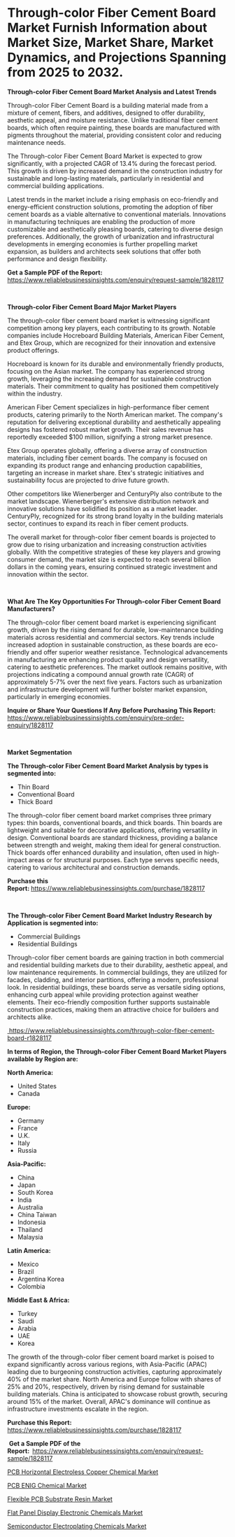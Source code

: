 <p><h1>Through-color Fiber Cement Board Market Furnish Information about Market Size, Market Share, Market Dynamics, and Projections Spanning from 2025 to 2032.</h1></p><p><strong>Through-color Fiber Cement Board Market Analysis and Latest Trends</strong></p>
<p><p>Through-color Fiber Cement Board is a building material made from a mixture of cement, fibers, and additives, designed to offer durability, aesthetic appeal, and moisture resistance. Unlike traditional fiber cement boards, which often require painting, these boards are manufactured with pigments throughout the material, providing consistent color and reducing maintenance needs.</p><p>The Through-color Fiber Cement Board Market is expected to grow significantly, with a projected CAGR of 13.4% during the forecast period. This growth is driven by increased demand in the construction industry for sustainable and long-lasting materials, particularly in residential and commercial building applications. </p><p>Latest trends in the market include a rising emphasis on eco-friendly and energy-efficient construction solutions, promoting the adoption of fiber cement boards as a viable alternative to conventional materials. Innovations in manufacturing techniques are enabling the production of more customizable and aesthetically pleasing boards, catering to diverse design preferences. Additionally, the growth of urbanization and infrastructural developments in emerging economies is further propelling market expansion, as builders and architects seek solutions that offer both performance and design flexibility.</p></p>
<p><strong>Get a Sample PDF of the Report:&nbsp;</strong> <a href="https://www.reliablebusinessinsights.com/enquiry/request-sample/1828117?utm_campaign=62&utm_medium=2&utm_source=Github&utm_content=ia&utm_term=03022025&utm_id=through-color-fiber-cement-board">https://www.reliablebusinessinsights.com/enquiry/request-sample/1828117</a></p>
<p>&nbsp;</p>
<p><strong>Through-color Fiber Cement Board Major Market Players</strong></p>
<p><p>The through-color fiber cement board market is witnessing significant competition among key players, each contributing to its growth. Notable companies include Hocreboard Building Materials, American Fiber Cement, and Etex Group, which are recognized for their innovation and extensive product offerings.</p><p>Hocreboard is known for its durable and environmentally friendly products, focusing on the Asian market. The company has experienced strong growth, leveraging the increasing demand for sustainable construction materials. Their commitment to quality has positioned them competitively within the industry.</p><p>American Fiber Cement specializes in high-performance fiber cement products, catering primarily to the North American market. The company's reputation for delivering exceptional durability and aesthetically appealing designs has fostered robust market growth. Their sales revenue has reportedly exceeded $100 million, signifying a strong market presence.</p><p>Etex Group operates globally, offering a diverse array of construction materials, including fiber cement boards. The company is focused on expanding its product range and enhancing production capabilities, targeting an increase in market share. Etex's strategic initiatives and sustainability focus are projected to drive future growth.</p><p>Other competitors like Wienerberger and CenturyPly also contribute to the market landscape. Wienerberger's extensive distribution network and innovative solutions have solidified its position as a market leader. CenturyPly, recognized for its strong brand loyalty in the building materials sector, continues to expand its reach in fiber cement products.</p><p>The overall market for through-color fiber cement boards is projected to grow due to rising urbanization and increasing construction activities globally. With the competitive strategies of these key players and growing consumer demand, the market size is expected to reach several billion dollars in the coming years, ensuring continued strategic investment and innovation within the sector.</p></p>
<p>&nbsp;</p>
<p><strong>What Are The Key Opportunities For Through-color Fiber Cement Board Manufacturers?</strong></p>
<p><p>The through-color fiber cement board market is experiencing significant growth, driven by the rising demand for durable, low-maintenance building materials across residential and commercial sectors. Key trends include increased adoption in sustainable construction, as these boards are eco-friendly and offer superior weather resistance. Technological advancements in manufacturing are enhancing product quality and design versatility, catering to aesthetic preferences. The market outlook remains positive, with projections indicating a compound annual growth rate (CAGR) of approximately 5-7% over the next five years. Factors such as urbanization and infrastructure development will further bolster market expansion, particularly in emerging economies.</p></p>
<p><strong>Inquire or Share Your Questions If Any Before Purchasing This Report:</strong> <a href="https://www.reliablebusinessinsights.com/enquiry/pre-order-enquiry/1828117?utm_campaign=62&utm_medium=2&utm_source=Github&utm_content=ia&utm_term=03022025&utm_id=through-color-fiber-cement-board">https://www.reliablebusinessinsights.com/enquiry/pre-order-enquiry/1828117</a></p>
<p>&nbsp;</p>
<p><strong>Market Segmentation</strong></p>
<p><strong>The Through-color Fiber Cement Board Market Analysis by types is segmented into:</strong></p>
<p><ul><li>Thin Board</li><li>Conventional Board</li><li>Thick Board</li></ul></p>
<p><p>The through-color fiber cement board market comprises three primary types: thin boards, conventional boards, and thick boards. Thin boards are lightweight and suitable for decorative applications, offering versatility in design. Conventional boards are standard thickness, providing a balance between strength and weight, making them ideal for general construction. Thick boards offer enhanced durability and insulation, often used in high-impact areas or for structural purposes. Each type serves specific needs, catering to various architectural and construction demands.</p></p>
<p><strong>Purchase this Report:&nbsp;</strong><a href="https://www.reliablebusinessinsights.com/purchase/1828117?utm_campaign=62&utm_medium=2&utm_source=Github&utm_content=ia&utm_term=03022025&utm_id=through-color-fiber-cement-board">https://www.reliablebusinessinsights.com/purchase/1828117</a></p>
<p>&nbsp;</p>
<p><strong>The Through-color Fiber Cement Board Market Industry Research by Application is segmented into:</strong></p>
<p><ul><li>Commercial Buildings</li><li>Residential Buildings</li></ul></p>
<p><p>Through-color fiber cement boards are gaining traction in both commercial and residential building markets due to their durability, aesthetic appeal, and low maintenance requirements. In commercial buildings, they are utilized for facades, cladding, and interior partitions, offering a modern, professional look. In residential buildings, these boards serve as versatile siding options, enhancing curb appeal while providing protection against weather elements. Their eco-friendly composition further supports sustainable construction practices, making them an attractive choice for builders and architects alike.</p></p>
<p><a href="https://www.reliablebusinessinsights.com/through-color-fiber-cement-board-r1828117?utm_campaign=62&utm_medium=2&utm_source=Github&utm_content=ia&utm_term=03022025&utm_id=through-color-fiber-cement-board">&nbsp;https://www.reliablebusinessinsights.com/through-color-fiber-cement-board-r1828117</a></p>
<p><strong>In terms of Region, the Through-color Fiber Cement Board Market Players available by Region are:</strong></p>
<p>
    <p> <strong> North America: </strong>
        <ul>
            <li>United States</li>
            <li>Canada</li>
        </ul>
        </p> 
    <p> <strong> Europe: </strong>
        <ul>
            <li>Germany</li>
            <li>France</li>
            <li>U.K.</li>
            <li>Italy</li>
            <li>Russia</li>
        </ul>
        </p> 
    <p> <strong> Asia-Pacific: </strong>
        <ul>
            <li>China</li>
            <li>Japan</li>
            <li>South Korea</li>
            <li>India</li>
            <li>Australia</li>
            <li>China Taiwan</li>
            <li>Indonesia</li>
            <li>Thailand</li>
            <li>Malaysia</li>
        </ul>
        </p> 
    <p> <strong> Latin America: </strong>
        <ul>
            <li>Mexico</li>
            <li>Brazil</li>
            <li>Argentina Korea</li>
            <li>Colombia</li>
        </ul>
        </p> 
    <p> <strong> Middle East & Africa: </strong>
        <ul>
            <li>Turkey</li>
            <li>Saudi</li>
            <li>Arabia</li>
            <li>UAE</li>
            <li>Korea</li>
        </ul>
    </p>
    </p>
<p><p>The growth of the through-color fiber cement board market is poised to expand significantly across various regions, with Asia-Pacific (APAC) leading due to burgeoning construction activities, capturing approximately 40% of the market share. North America and Europe follow with shares of 25% and 20%, respectively, driven by rising demand for sustainable building materials. China is anticipated to showcase robust growth, securing around 15% of the market. Overall, APAC's dominance will continue as infrastructure investments escalate in the region.</p></p>
<p><strong>Purchase this Report: </strong><a href="https://www.reliablebusinessinsights.com/purchase/1828117?utm_campaign=62&utm_medium=2&utm_source=Github&utm_content=ia&utm_term=03022025&utm_id=through-color-fiber-cement-board">https://www.reliablebusinessinsights.com/purchase/1828117</a></p>
<p>&nbsp;<strong>Get a Sample PDF of the Report:&nbsp;&nbsp;</strong><a href="https://www.reliablebusinessinsights.com/enquiry/request-sample/1828117?utm_campaign=62&utm_medium=2&utm_source=Github&utm_content=ia&utm_term=03022025&utm_id=through-color-fiber-cement-board">https://www.reliablebusinessinsights.com/enquiry/request-sample/1828117</a></p>
<p><strong></strong></p>
<p><p><a href="https://github.com/vilolakoreni/Market-Research-Report-List-1/blob/main/pcb-horizontal-electroless-copper-chemical-market.md?utm_campaign=62&utm_medium=2&utm_source=Github&utm_content=ia&utm_term=03022025&utm_id=through-color-fiber-cement-board">PCB Horizontal Electroless Copper Chemical Market</a></p><p><a href="https://github.com/paljuhubeyde/Market-Research-Report-List-1/blob/main/pcb-enig-chemical-market.md?utm_campaign=62&utm_medium=2&utm_source=Github&utm_content=ia&utm_term=03022025&utm_id=through-color-fiber-cement-board">PCB ENIG Chemical Market</a></p><p><a href="https://github.com/iwciasylvya/Market-Research-Report-List-1/blob/main/flexible-pcb-substrate-resin-market.md?utm_campaign=62&utm_medium=2&utm_source=Github&utm_content=ia&utm_term=03022025&utm_id=through-color-fiber-cement-board">Flexible PCB Substrate Resin Market</a></p><p><a href="https://github.com/miottaredlin79/Market-Research-Report-List-1/blob/main/flat-panel-display-electronic-chemicals-market.md?utm_campaign=62&utm_medium=2&utm_source=Github&utm_content=ia&utm_term=03022025&utm_id=through-color-fiber-cement-board">Flat Panel Display Electronic Chemicals Market</a></p><p><a href="https://github.com/buqjavesora/Market-Research-Report-List-1/blob/main/semiconductor-electroplating-chemicals-market.md?utm_campaign=62&utm_medium=2&utm_source=Github&utm_content=ia&utm_term=03022025&utm_id=through-color-fiber-cement-board">Semiconductor Electroplating Chemicals Market</a></p></p>